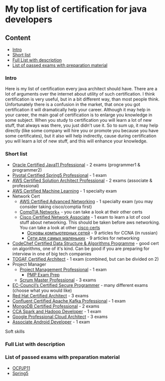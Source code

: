 # My top list of certification for java developers

## Content
* [Intro](#intro)
* [Short list](#short-list)
* [Full List with description](#full-list-with-description)
* [List of passed exams with preparation material](#list-of-passed-exams-with-preparation-material)

### Intro

Here is my list of certification every java architect should have. There are a lot of arguments over the internet about utility of such certification. 
I think certification is very useful, but in a bit different way, than most people think. Unfortunately there is a confusion in the market, that once you got certification it will dramatically help your career.
Although it may help in your career, the main goal of certification is to enlarge you knowledge in some subject. When you study to certification you will learn a lot of new stuff, that always was there, you just didn't use it.
So to sum up, it may help directly (like some company will hire you or promote you because you have some certificates), but it also will help indirectly, cause during certification you will learn a lot of new stuff, and this will enhance your knowledge.

 


### Short list
* [Oracle Certified Java11 Professional](https://education.oracle.com/products/trackp_815) - 2 exams (programmer1 & programmer2)
* [Pivotal Certified Spring5 Professional](https://store.education.pivotal.io/confirm-course?courseid=EDU-1202) - 1 exam
* [AWS Certified Solution Architect Professional](https://aws.amazon.com/certification/) - 2 exams (associate & professional)
* [AWS Certified Machine Learning](https://aws.amazon.com/certification/certified-machine-learning-specialty) - 1 specialty exam
* Network Cert
    * [AWS Certified Advanced Networking](https://aws.amazon.com/certification/certified-advanced-networking-specialty) - 1 specialty exam (you may consider taking cisco/comptia first)
    * [CompTIA Network+](https://www.comptia.org/certifications/network) - you can take a look at their other certs
    * [Cisco Certified Network Associate](https://www.cisco.com/c/en/us/training-events/training-certifications/certifications/associate/ccna.html) - 1 exam to learn a lot of cool stuff about networking. This should be taken before aws networking. You can take a look at other [cisco certs](https://www.cisco.com/c/en/us/training-events/training-certifications/exams/current-list.html)
        * [Основы компьютерных сетей](https://habr.com/en/post/307252) - 9 articles for CCNA (in russian)
        * [Сети для самых маленьких](https://habr.com/ru/post/133453) - 9 articles for networking
* [CodeChef Certified Data Structure & Algorithms Programme](https://www.codechef.com/certification/data-structures-and-algorithms/prepare) - good cert on algorithms, one of it's kind. Can be good if you are preparing for interview in one of big tech companies
* [TOGAF Certified Architect](https://certification.opengroup.org/examinations/togaf/togaf9-combined) - 1 exam (combined, but can be divided on 2)
* Project Manager
    * [Project Management Professional](https://www.pmi.org/certifications/types/project-management-pmp) - 1 exam
        * [PMP Exam Prep](https://www.amazon.com/PMP-Exam-Prep-Eighth-Updated/dp/1932735658)
    * [Scrum Master Professional](https://www.scrum.org/professional-scrum-master-i-certification) - 3 exams
* [EC-Council’s Certified Secure Programmer](https://cert.eccouncil.org/certified-ethical-hacker.html) - many different exams (choose what you would like)
* [Red Hat Certified Architect](https://www.redhat.com/en/services/all-certifications-exams) - 3 exams
* [Confluent Certified Apache Kafka Professional](https://www.confluent.io/certification) - 1 exam
* [MongoDB Certified Professional](https://university.mongodb.com/certification) - 2 exams
* [CCA Spark and Hadoop Developer](https://www.cloudera.com/about/training/certification/cca-spark.html) - 1 exam
* [Google Professional Cloud Architect](https://cloud.google.com/certification/cloud-architect) - 3 exams
* [Associate Android Developer](https://developers.google.com/certification/associate-android-developer) - 1 exam

Soft skills





### Full List with description

### List of passed exams with preparation material

* [OCPJP11](https://github.com/dgaydukov/cert-ocpjp11)
* [Spring5](https://github.com/dgaydukov/cert-spring5)